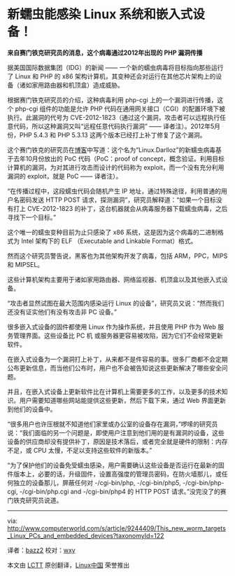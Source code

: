 新蠕虫能感染 Linux 系统和嵌入式设备！
================================================================================

**来自赛门铁克研究员的消息，这个病毒通过2012年出现的 PHP 漏洞传播**

据美国国际数据集团（IDG）的新闻 —— 一个新的蠕虫病毒将目标指向那些运行了 Linux 和 PHP 的 x86 架构计算机，其变种还会对运行在其他芯片架构上的设备（诸如家用路由器和机顶盒）造成威胁。

根据赛门铁克研究员的介绍，这种病毒利用 php-cgi 上的一个漏洞进行传播，这个 php-cgi 组件的功能是允许 PHP 代码在通用网关接口（CGI）的配置环境下被执行。此漏洞的代号为 CVE-2012-1823（通过这个漏洞，攻击者可以远程执行任意代码，所以这种漏洞又叫“远程任意代码执行漏洞” —— 译者注）。2012年5月份，PHP 5.4.3 和 PHP 5.3.13 这两个版本已经打上补丁修复了这个漏洞。

这个赛门铁克的研究员在[博客][1]中写道：这个名为“Linux.Darlloz”的新蠕虫病毒基于去年10月份放出的 PoC 代码（PoC：proof of concept，概念验证。利用目标计算机的漏洞，为对其进行攻击而设计的代码称为 exploit，而一个没有充分利用漏洞的 exploit，就是 PoC —— 译者注）。

“在传播过程中，这段蠕虫代码会随机产生 IP 地址，通过特殊途径，利用普通的用户名密码发送 HTTP POST 请求，探测漏洞”，研究员解释道：“如果一个目标没有打上 CVE-2012-1823 的补丁，这台机器就会从病毒服务器下载蠕虫病毒，之后寻找下一个目标。”

这个唯一的蠕虫变种目前为止只感染了 x86 系统，这是因为这个病毒的二进制格式为 Intel 架构下的 ELF （Executable and Linkable Format）格式。

然而这个研究员警告说，黑客也为其他架构开发了病毒，包括 ARM，PPC，MIPS 和 MIPSEL。

这些计算机架构主要用于诸如家用路由器、网络监视器、机顶盒以及其他嵌入式设备。

“攻击者显然试图在最大范围内感染运行 Linux 的设备”，研究员又说：“然而我们还没有证实他们有没有攻击非 PC 设备。”

很多嵌入式设备的固件都使用 Linux 作为操作系统，并且使用 PHP 作为 Web 服务管理界面。这些设备比 PC 机 或服务器更容易被攻陷，因为它们不会经常更新软件。

在嵌入式设备为一个漏洞打上补丁，从来都不是件容易的事。很多厂商都不会定期公布更新信息，而当他们公布时，用户也不会被告知说这些更新解决了哪些安全问题。

并且，在嵌入式设备上更新软件比在计算机上需要更多的工作，以及更多的技术知识。用户需要知道哪些网站能提供这些更新，然后下载下来，通过 Web 界面更新到他们的设备中。

“很多用户也许压根就不知道他们家里或办公室的设备存在漏洞，”啰嗦的研究员说：“我们面临的另一个问题是，即使用户注意到他们用的是有漏洞的设备，这些设备的供应商却没有提供补丁，原因是技术落后，或者完全就是硬件的限制：内存不足，或 CPU 太慢，不足以支持这些软件的新版本。”

“为了保护他们的设备免受蠕虫感染，用户需要确认这些设备是否运行在最新的固件版本上，必要的话，升级固件，设置高强度的管理员密码，在防火墙那儿，或任何独立的设备那儿，屏蔽任何对 -/cgi-bin/php, -/cgi-bin/php5, -/cgi-bin/php-cgi, -/cgi-bin/php.cgi and -/cgi-bin/php4 的 HTTP POST 请求。”没完没了的赛门铁克研究员说道。

--------------------------------------------------------------------------------

via: http://www.computerworld.com/s/article/9244409/This_new_worm_targets_Linux_PCs_and_embedded_devices?taxonomyId=122

译者：[bazz2](https://github.com/bazz2) 校对：[wxy](https://github.com/wxy)

本文由 [LCTT](https://github.com/LCTT/TranslateProject) 原创翻译，[Linux中国](http://linux.cn/) 荣誉推出

[1]:http://www.symantec.com/connect/blogs/linux-worm-targeting-hidden-devices
